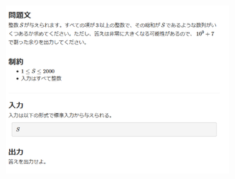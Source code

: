 ![question](https://github.com/kimura-12/AtCoder_Training/blob/master/AtCoder_Beginner_Contest/ABC178/D.Redistribution/question.png)